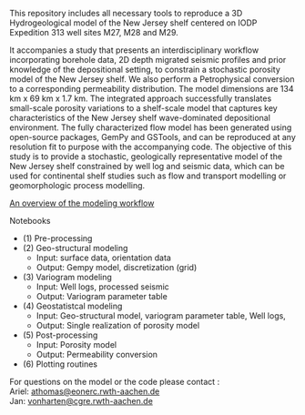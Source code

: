
This repository includes all necessary tools to reproduce a 3D Hydrogeological model of the New Jersey shelf centered on IODP Expedition 313 well sites M27, M28 and M29.

It accompanies a study that presents an interdisciplinary workflow incorporating borehole data, 2D depth migrated seismic profiles and prior knowledge of the depositional setting, to constrain a stochastic porosity model of the New Jersey shelf. We also perform a Petrophysical conversion to a corresponding permeability distribution. The model dimensions are 134 km x 69 km x 1.7 km. The integrated approach successfully translates small-scale porosity variations to a shelf-scale model that captures key characteristics of the New Jersey shelf wave-dominated depositional environment. The fully characterized flow model has been generated using open-source packages, GemPy and GSTools, and can be reproduced at any resolution fit to purpose with the accompanying code. The objective of this study is to provide a stochastic, geologically representative model of the New Jersey shelf constrained by well log and seismic data, which can be used for continental shelf studies such as flow and transport modelling or geomorphologic process modelling. 


[An overview of the modeling workflow ](https://git.rwth-aachen.de/athomas/nj3d_model/-/blob/master/ModelingOverview.png)


Notebooks
* (1) Pre-processing 
* (2) Geo-structural modeling
    * Input: surface data, orientation data
    * Output: Gempy model, discretization (grid)
* (3) Variogram modeling 
    * Input: Well logs, processed seismic
    * Output: Variogram parameter table
* (4) Geostatistcal modeling 
    * Input: Geo-structural model, variogram parameter table, Well logs, 
    * Output: Single realization of porosity model
* (5) Post-processing 
    * Input: Porosity model 
    * Output: Permeability conversion
* (6) Plotting routines


For questions on the model or the code please contact :  
Ariel: athomas@eonerc.rwth-aachen.de  
Jan:  vonharten@cgre.rwth-aachen.de
